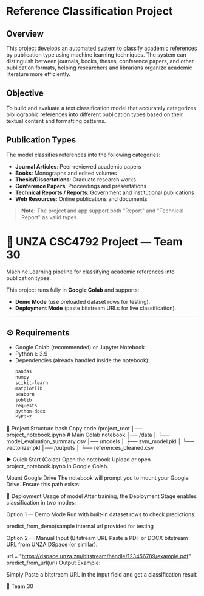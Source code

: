 # Reference Classification Project

## Overview
This project develops an automated system to classify academic references by publication type using machine learning techniques. The system can distinguish between journals, books, theses, conference papers, and other publication formats, helping researchers and librarians organize academic literature more efficiently.

## Objective
To build and evaluate a text classification model that accurately categorizes bibliographic references into different publication types based on their textual content and formatting patterns.

## Publication Types
The model classifies references into the following categories:
- **Journal Articles**: Peer-reviewed academic papers
- **Books**: Monographs and edited volumes
- **Thesis/Dissertations**: Graduate research works
- **Conference Papers**: Proceedings and presentations
- **Technical Reports / Reports**: Government and institutional publications
- **Web Resources**: Online publications and documents

> **Note:** The project and app support both "Report" and "Technical Report" as valid types.

# 📘 UNZA CSC4792 Project — Team 30

Machine Learning pipeline for classifying academic references into publication types.  

This project runs fully in **Google Colab** and supports:
- **Demo Mode** (use preloaded dataset rows for testing).  
- **Deployment Mode** (paste bitstream URLs for live classification).  

---

## ⚙️ Requirements
- Google Colab (recommended) or Jupyter Notebook  
- Python ≥ 3.9  
- Dependencies (already handled inside the notebook):  
  ```bash
  pandas
  numpy
  scikit-learn
  matplotlib
  seaborn
  joblib
  requests
  python-docx
  PyPDF2
📂 Project Structure
bash
Copy code
/project_root
│── project_notebook.ipynb     # Main Colab notebook
│── /data
│     └── model_evaluation_summary.csv
│── /models
│     ├── svm_model.pkl
│     └── vectorizer.pkl
│── /outputs
│     └── references_cleaned.csv



▶️ Quick Start (Colab)
Open the notebook
Upload or open project_notebook.ipynb in Google Colab.


Mount Google Drive
The notebook will prompt you to mount your Google Drive. Ensure this path exists:




🚀 Deployment Usage of model 
After training, the Deployment Stage enables classification in two modes:



Option 1 — Demo Mode
Run with built-in dataset rows to check predictions:


predict_from_demo(sample internal url provided for testing 


Option 2 — Manual Input (Bitstream URL
Paste a PDF or DOCX bitstream URL from UNZA DSpace (or similar).


url = "https://dspace.unza.zm/bitstream/handle/123456789/example.pdf"
predict_from_url(url)
Output Example:



 Simply Paste a bitstream URL in the input field  and get a classification result

👥 Team 30
